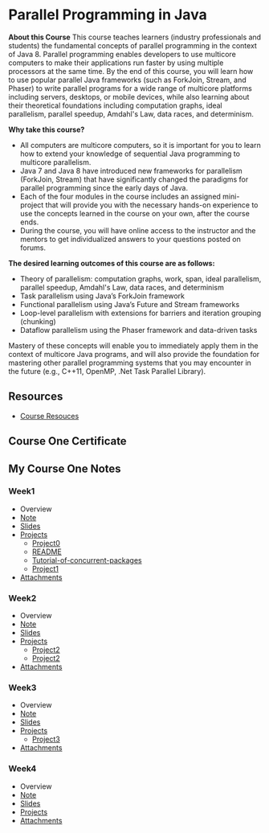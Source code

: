 # Parallel Programming in Java

**About this Course** This course teaches learners (industry professionals and students) the fundamental concepts of parallel programming in the context of Java 8. Parallel programming enables developers to use multicore computers to make their applications run faster by using multiple processors at the same time. By the end of this course, you will learn how to use popular parallel Java frameworks (such as ForkJoin, Stream, and Phaser) to write parallel programs for a wide range of multicore platforms including servers, desktops, or mobile devices, while also learning about their theoretical foundations including computation graphs, ideal parallelism, parallel speedup, Amdahl's Law, data races, and determinism.

**Why take this course?**

- All computers are multicore computers, so it is important for you to learn how to extend your knowledge of sequential Java programming to multicore parallelism.
- Java 7 and Java 8 have introduced new frameworks for parallelism (ForkJoin, Stream) that have significantly changed the paradigms for parallel programming since the early days of Java.
- Each of the four modules in the course includes an assigned mini-project that will provide you with the necessary hands-on experience to use the concepts learned in the course on your own, after the course ends.
- During the course, you will have online access to the instructor and the mentors to get individualized answers to your questions posted on forums.

**The desired learning outcomes of this course are as follows:**

- Theory of parallelism: computation graphs, work, span, ideal parallelism, parallel speedup, Amdahl's Law, data races, and determinism
- Task parallelism using Java’s ForkJoin framework
- Functional parallelism using Java’s Future and Stream frameworks
- Loop-level parallelism with extensions for barriers and iteration grouping (chunking)
- Dataflow parallelism using the Phaser framework and data-driven tasks

Mastery of these concepts will enable you to immediately apply them in the context of multicore Java programs, and will also provide the foundation for mastering other parallel programming systems that you may encounter in the future  (e.g., C++11, OpenMP, .Net Task Parallel Library).


## Resources
- [Course Resouces](./resources)

## Course One Certificate


## My Course One Notes

### Week1
- Overview
- [Note](./week1/README.md)
- [Slides](./week1/slides)
- [Projects](./week1/projects)
  - [Project0](./week1/projects/miniproject_0)
  - [README](./week1/projects/README.md)
  - [Tutorial-of-concurrent-packages](./week1/projects/Tutorial-of-Java-s-concurrent-packages.md)
  - [Project1](./week1/projects/miniproject_1)
- [Attachments](./week1/attachments)



### Week2
- Overview
- [Note](./week2/README.md)
- [Slides](./week2/slides)
- [Projects](./week2/projects)
  - [Project2](./week2/projects/README.md)
  - [Project2](./week2/projects/miniproject_2)
- [Attachments](./week2/attachments)


### Week3
- Overview
- [Note](./week3/README.md)
- [Slides](./week3/slides)
- [Projects](./week3/projects)
  - [Project3](./week3/projects/project3)
- [Attachments](./week3/attachments)


### Week4
- Overview
- [Note](./week4/README.md)
- [Slides](./week4/slides)
- [Projects](./week4/projects)
- [Attachments](./week4/attachments)

